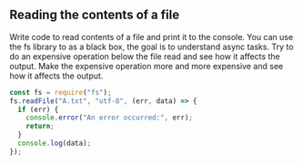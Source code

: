 ## Reading the contents of a file

Write code to read contents of a file and print it to the console.
You can use the fs library to as a black box, the goal is to understand async tasks.
Try to do an expensive operation below the file read and see how it affects the output.
Make the expensive operation more and more expensive and see how it affects the output.

```javascript
const fs = require("fs");
fs.readFile("A.txt", "utf-8", (err, data) => {
  if (err) {
    console.error("An error occurred:", err);
    return;
  }
  console.log(data);
});
```
